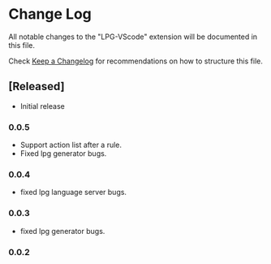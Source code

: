 # Change Log

All notable changes to the "LPG-VScode" extension will be documented in this file.

Check [Keep a Changelog](http://keepachangelog.com/) for recommendations on how to structure this file.

## [Released]

- Initial release

### 0.0.5
* Support action list after a rule.
* Fixed lpg generator bugs.
  
### 0.0.4
* fixed lpg language server bugs.
### 0.0.3
* fixed lpg generator bugs.
### 0.0.2
